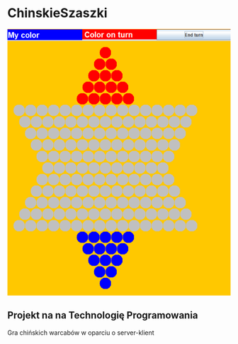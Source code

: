 # ChinskieSzaszki
![alt text](https://github.com/Wojtini/ChinskieSzaszki/blob/main/checkers.png?raw=true)

## Projekt na na Technologię Programowania
Gra chińskich warcabów w oparciu o server-klient
